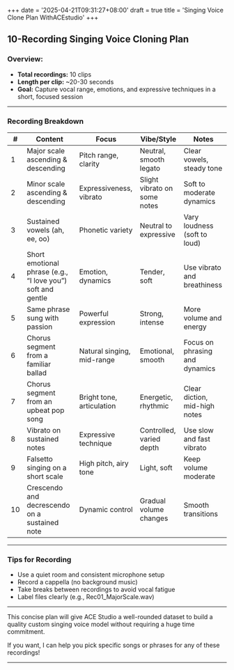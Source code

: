 +++
date = '2025-04-21T09:31:27+08:00'
draft = true
title = 'Singing Voice Clone Plan WithACEstudio'
+++

## 10-Recording Singing Voice Cloning Plan

### Overview:
- **Total recordings:** 10 clips
- **Length per clip:** ~20-30 seconds
- **Goal:** Capture vocal range, emotions, and expressive techniques in a short, focused session

---

### Recording Breakdown

| #   | Content                               | Focus                      | Vibe/Style               | Notes                          |
|-----|-------------------------------------|----------------------------|-------------------------|--------------------------------|
| 1   | Major scale ascending & descending  | Pitch range, clarity       | Neutral, smooth legato  | Clear vowels, steady tone      |
| 2   | Minor scale ascending & descending  | Expressiveness, vibrato    | Slight vibrato on some notes | Soft to moderate dynamics    |
| 3   | Sustained vowels (ah, ee, oo)       | Phonetic variety           | Neutral to expressive   | Vary loudness (soft to loud)  |
| 4   | Short emotional phrase (e.g., “I love you”) soft and gentle | Emotion, dynamics         | Tender, soft             | Use vibrato and breathiness   |
| 5   | Same phrase sung with passion       | Powerful expression        | Strong, intense         | More volume and energy         |
| 6   | Chorus segment from a familiar ballad | Natural singing, mid-range | Emotional, smooth       | Focus on phrasing and dynamics|
| 7   | Chorus segment from an upbeat pop song | Bright tone, articulation  | Energetic, rhythmic     | Clear diction, mid-high notes |
| 8   | Vibrato on sustained notes          | Expressive technique       | Controlled, varied depth| Use slow and fast vibrato      |
| 9   | Falsetto singing on a short scale   | High pitch, airy tone      | Light, soft             | Keep volume moderate           |
| 10  | Crescendo and decrescendo on a sustained note | Dynamic control           | Gradual volume changes  | Smooth transitions             |

---

### Tips for Recording

- Use a quiet room and consistent microphone setup  
- Record a cappella (no background music)  
- Take breaks between recordings to avoid vocal fatigue  
- Label files clearly (e.g., Rec01_MajorScale.wav)  

---

This concise plan will give ACE Studio a well-rounded dataset to build a quality custom singing voice model without requiring a huge time commitment.  

If you want, I can help you pick specific songs or phrases for any of these recordings!

---